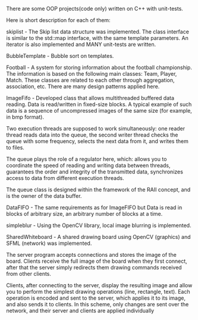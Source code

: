 There are some OOP projects(code only) written on C++ with unit-tests.

Here is short description for each of them:


skiplist - The Skip list data structure was implemented. The class interface is similar to the std::map interface, with the same template parameters. An iterator is also implemented and MANY unit-tests are written.


BubbleTemplate - Bubble sort on templates. 


Football - A system for storing information about the football championship. The information is based on the following main classes: Team, Player, Match. These classes are related to each other through aggregation, association, etc. There are many design patterns applied here.


ImageFifo - Developed class that allows multithreaded buffered data reading. Data is read/written in fixed-size blocks. A typical example of such data is a sequence of uncompressed images of the same size (for example, in bmp format).

Two execution threads are supposed to work simultaneously: one reader thread reads data into the queue, the second writer thread checks the queue with some frequency, selects the next data from it, and writes them to files.

The queue plays the role of a regulator here, which: allows you to coordinate the speed of reading and writing data between threads, guarantees the order and integrity of the transmitted data, synchronizes access to data from different execution threads.

The queue class is designed within the framework of the RAII concept, and is the owner of the data buffer.


DataFIFO - The same requirements as for ImageFIFO but Data is read in blocks of arbitrary size, an arbitrary number of blocks at a time.


simpleblur - Using the OpenCV library, local image blurring is implemented. 


SharedWhiteboard - A shared drawing board using OpenCV (graphics) and SFML (network) was implemented.

The server program accepts connections and stores the image of the board. Clients receive the full image of the board when they first connect, after that the server simply redirects them drawing commands received from other clients.

Clients, after connecting to the server, display the resulting image and allow you to perform the simplest drawing operations (line, rectangle, text). Each operation is encoded and sent to the server, which applies it to its image, and also sends it to clients. In this scheme, only changes are sent over the network, and their server and clients are applied individually